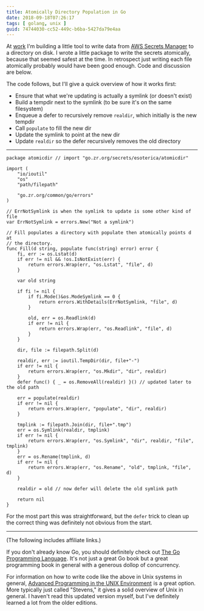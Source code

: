 ```yaml
---
title: Atomically Directory Population in Go
date: 2018-09-18T07:26:17
tags: [ golang, unix ]
guid: 74744030-cc52-449c-b6ba-5427da79e4aa
---
```


At [work](https://www.ziprecruiter.com/hiring/technology) I'm building a little
tool to write data from [AWS Secrets
Manager](https://docs.aws.amazon.com/secretsmanager/latest/userguide/intro.html)
to a directory on disk.  I wrote a little package to write the secrets
atomically, because that seemed safest at the time.  In retrospect just writing
each file atomically probably would have been good enough. Code and discussion
are below.

<!--more-->

The code follows, but I'll give a quick overview of how it works first:

 * Ensure that what we're updating is actually a symlink (or doesn't exist)
 * Build a tempdir next to the symlink (to be sure it's on the same filesystem)
 * Enqueue a defer to recursively remove `realdir`, which initially is the new
     tempdir
 * Call `populate` to fill the new dir
 * Update the symlink to point at the new dir
 * Update `realdir` so the defer recursively removes the old directory

---

```golang
package atomicdir // import "go.zr.org/secrets/esoterica/atomicdir"

import (
	"io/ioutil"
	"os"
	"path/filepath"

	"go.zr.org/common/go/errors"
)

// ErrNotSymlink is when the symlink to update is some other kind of file
var ErrNotSymlink = errors.New("Not a symlink")

// Fill populates a directory with populate then atomically points d at
// the directory.
func Fill(d string, populate func(string) error) error {
	fi, err := os.Lstat(d)
	if err != nil && !os.IsNotExist(err) {
		return errors.Wrap(err, "os.Lstat", "file", d)
	}

	var old string

	if fi != nil {
		if fi.Mode()&os.ModeSymlink == 0 {
			return errors.WithDetails(ErrNotSymlink, "file", d)
		}

		old, err = os.Readlink(d)
		if err != nil {
			return errors.Wrap(err, "os.Readlink", "file", d)
		}
	}

	dir, file := filepath.Split(d)

	realdir, err := ioutil.TempDir(dir, file+"-")
	if err != nil {
		return errors.Wrap(err, "os.Mkdir", "dir", realdir)
	}
	defer func() { _ = os.RemoveAll(realdir) }() // updated later to the old path

	err = populate(realdir)
	if err != nil {
		return errors.Wrap(err, "populate", "dir", realdir)
	}

	tmplink := filepath.Join(dir, file+".tmp")
	err = os.Symlink(realdir, tmplink)
	if err != nil {
		return errors.Wrap(err, "os.Symlink", "dir", realdir, "file", tmplink)
	}
	err = os.Rename(tmplink, d)
	if err != nil {
		return errors.Wrap(err, "os.Rename", "old", tmplink, "file", d)
	}

	realdir = old // now defer will delete the old symlink path

	return nil
}
```

For the most part this was straightforward, but the `defer` trick to clean up
the correct thing was definitely not obvious from the start.

---

(The following includes affiliate links.)


If you don't already know Go, you should definitely check out
<a target="_blank" href="https://www.amazon.com/gp/product/0134190440/ref=as_li_tl?ie=UTF8&camp=1789&creative=9325&creativeASIN=0134190440&linkCode=as2&tag=afoolishmanif-20&linkId=44bc682044ff1b8a290c3c35c788e3e5">The Go Programming Language</a><img src="//ir-na.amazon-adsystem.com/e/ir?t=afoolishmanif-20&l=am2&o=1&a=0134190440" width="1" height="1" border="0" alt="" style="border:none !important; margin:0px !important;" />.
It's not just a great Go book but a great programming book in general with a
generous dollop of concurrency.

For information on how to write code like the above in Unix systems in general,
<a target="_blank" href="https://www.amazon.com/gp/product/0321637739/ref=as_li_tl?ie=UTF8&camp=1789&creative=9325&creativeASIN=0321637739&linkCode=as2&tag=afoolishmanif-20&linkId=78d6d5796e3eefc734692d307ed34915">Advanced Programming in the UNIX Environment</a><img src="//ir-na.amazon-adsystem.com/e/ir?t=afoolishmanif-20&l=am2&o=1&a=0321637739" width="1" height="1" border="0" alt="" style="border:none !important; margin:0px !important;" />
is a great option.  More typically just called "Stevens," it gives a solid
overview of Unix in general.  I haven't read this updated version myself, but
I've definitely learned a lot from the older editions.
